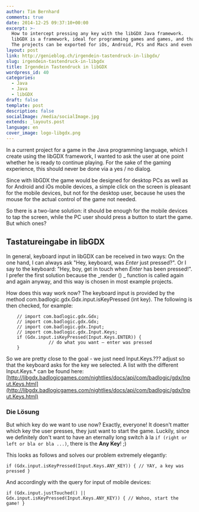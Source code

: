```yaml
---
author: Tim Bernhard
comments: true
date: 2014-12-25 09:37:10+00:00
excerpt: >-
  How to intercept pressing any key with the libGDX Java framework.
  libGDX is a framework, ideal for programming games and games, and that is platform-independent.
  The projects can be exported for iOs, Android, PCs and Macs and even for the web!
layout: post
link: http://genieblog.ch/irgendein-tastendruck-in-libgdx/
slug: irgendein-tastendruck-in-libgdx
title: Irgendein Tastendruck in libGDX
wordpress_id: 40
categories:
  - Java
  - Java
  - libGDX
draft: false
template: post
description: false
socialImage: /media/socialImage.jpg
extends: _layouts.post
language: en
cover_image: logo-libgdx.png
---
```


In a current project for a game in the Java programming language, which I create using the libGDX framework, I wanted to ask the user at one point whether he is ready to continue playing.
For the sake of the gaming experience, this should never be done via a yes / no dialog.

Since with libGDX the game would be designed for desktop PCs as well as for Android and iOs mobile devices, a simple click on the screen is pleasant for the mobile devices, but not for the desktop user, because he uses the mouse for the actual control of the game not needed.

So there is a two-lane solution: it should be enough for the mobile devices to tap the screen, while the PC user should press a button to start the game.
But which ones?

## Tastatureingabe in libGDX

In general, keyboard input in libGDX can be received in two ways: On the one hand, I can always ask "Hey, keyboard, was _Enter_ just pressed?". Or I say to the keyboard: "Hey, boy, get in touch when _Enter_ has been pressed!". I prefer the first solution because the _render () _ function is called again and again anyway, and this way is chosen in most example projects.

How does this way work now? The keyboard input is provided by the method com.badlogic.gdx.Gdx.input.isKeyPressed (int key). The following is then checked, for example:

		// import com.badlogic.gdx.Gdx;
		// import com.badlogic.gdx.Gdx;
		// import com.badlogic.gdx.Input;
		// import com.badlogic.gdx.Input.Keys;
		if (Gdx.input.isKeyPressed(Input.Keys.ENTER)) {
					// do what you want – enter was pressed
		}

So we are pretty close to the goal - we just need Input.Keys.??? adjust so that the keyboard asks for the key we selected. 
A list with the different Input.Keys.* can be found here: [http://libgdx.badlogicgames.com/nightlies/docs/api/com/badlogic/gdx/Input.Keys.html](http://libgdx.badlogicgames.com/nightlies/docs/api/com/badlogic/gdx/Input.Keys.html)

### Die Lösung

But which key do we want to use now? Exactly, everyone! It doesn't matter which key the user presses, they just want to start the game.
Luckily, since we definitely don't want to have an eternally long switch à la `if (right or left or bla or bla ...)`, there is the **Any Key**! ;)

This looks as follows and solves our problem extremely elegantly:

`if (Gdx.input.isKeyPressed(Input.Keys.ANY_KEY)) {
			// YAY, a key was pressed
}`

And accordingly with the query for input of mobile devices:

`if (Gdx.input.justTouched() || Gdx.input.isKeyPressed(Input.Keys.ANY_KEY)) {
			// Wohoo, start the game!
}`
